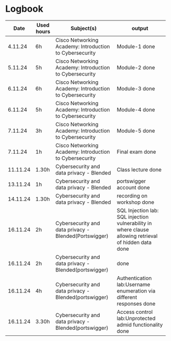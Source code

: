
# Logbook
|   Date |  Used hours |  Subject(s)  |  output |
| ------------- | ------------- | ------------- | ------------- |
| 4.11.24 | 6h | Cisco Networking Academy: Introduction to Cybersecurity | Module-1 done |
| 5.11.24 | 5h | Cisco Networking Academy: Introduction to Cybersecurity | Module-2 done |
| 6.11.24 | 6h | Cisco Networking Academy: Introduction to Cybersecurity | Module-3 done |
| 6.11.24 | 5h | Cisco Networking Academy: Introduction to Cybersecurity | Module-4 done |
| 7.11.24 | 3h | Cisco Networking Academy: Introduction to Cybersecurity | Module-5 done |
| 7.11.24 | 1h | Cisco Networking Academy: Introduction to Cybersecurity | Final exam done | 
| 11.11.24 | 1.30h  | Cybersecurity and data privacy - Blended |Class lecture done | 
| 13.11.24 | 1h  | Cybersecurity and data privacy - Blended |portswigger account  done | 
| 14.11.24 | 1.30h  | Cybersecurity and data privacy - Blended |recording on workshop done | 
| 16.11.24 | 2h  | Cybersecurity and data privacy - Blended(Portswigger) | SQL Injection lab: SQL injection vulnerability in where clause allowing retrieval of hidden data done | 
| 16.11.24 | 2h  | Cybersecurity and data privacy - Blended(portswigger)|done | 
| 16.11.24 | 4h  | Cybersecurity and data privacy - Blended(portswigger)|Authentication lab:Username enumeration via different responses done | 
| 16.11.24 |  3.30h | Cybersecurity and data privacy - Blended(portswigger)|Access control lab:Unprotected admid functionality  done | 



